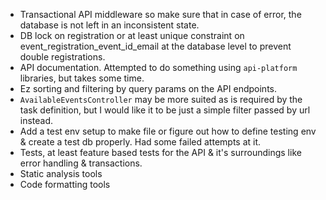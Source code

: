 - Transactional API middleware so make sure that in case of error, the database is not left in an inconsistent state.
- DB lock on registration or at least unique constraint on event_registration_event_id_email at the database level to prevent double registrations.
- API documentation. Attempted to do something using `api-platform` libraries, but takes some time.
- Ez sorting and filtering by query params on the API endpoints.
- `AvailableEventsController` may be more suited as is required by the task definition, but I would like it to be just a simple filter passed by url instead.
- Add a test env setup to make file or figure out how to define testing env & create a test db properly. Had some failed attempts at it.
- Tests, at least feature based tests for the API & it's surroundings like error handling & transactions.
- Static analysis tools
- Code formatting tools
